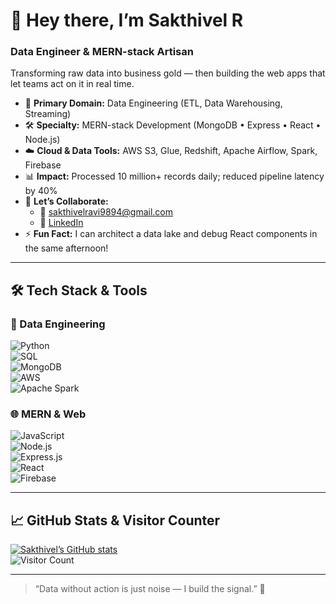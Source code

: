 # 👋 Hey there, I’m Sakthivel R  
### Data Engineer & MERN-stack Artisan  

Transforming raw data into business gold — then building the web apps that let teams act on it in real time.  

- 🎯 **Primary Domain:** Data Engineering (ETL, Data Warehousing, Streaming)  
- 🛠 **Specialty:** MERN-stack Development (MongoDB • Express • React • Node.js)  
- ☁️ **Cloud & Data Tools:** AWS S3, Glue, Redshift, Apache Airflow, Spark, Firebase  
- 📊 **Impact:** Processed 10 million+ records daily; reduced pipeline latency by 40%  
- 💬 **Let’s Collaborate:**  
  - 📧 sakthivelravi9894@gmail.com  
  - 🔗 [LinkedIn](https://www.linkedin.com/in/sakthivel-r-351478297)  
- ⚡ **Fun Fact:** I can architect a data lake and debug React components in the same afternoon!  

---

## 🛠 Tech Stack & Tools  

### 🔢 Data Engineering  
![Python](https://img.shields.io/badge/-Python-black?style=flat-square&logo=python)  
![SQL](https://img.shields.io/badge/-SQL-black?style=flat-square&logo=mysql)  
![MongoDB](https://img.shields.io/badge/-MongoDB-black?style=flat-square&logo=mongodb)  
![AWS](https://img.shields.io/badge/-AWS-black?style=flat-square&logo=amazon-aws)  
![Apache Spark](https://img.shields.io/badge/-Spark-black?style=flat-square&logo=apache-spark)  

### 🌐 MERN & Web  
![JavaScript](https://img.shields.io/badge/-JavaScript-black?style=flat-square&logo=javascript)  
![Node.js](https://img.shields.io/badge/-Node.js-black?style=flat-square&logo=node.js)  
![Express.js](https://img.shields.io/badge/-Express-black?style=flat-square&logo=express)  
![React](https://img.shields.io/badge/-React-black?style=flat-square&logo=react)  
![Firebase](https://img.shields.io/badge/-Firebase-black?style=flat-square&logo=firebase)  

---

## 📈 GitHub Stats & Visitor Counter  

[![Sakthivel’s GitHub stats](https://github-readme-stats.vercel.app/api?username=DeveloperSakthi&show_icons=true&theme=radical)](https://github.com/DeveloperSakthi)  
![Visitor Count](https://visitor-badge.laobi.icu/badge?page_id=DeveloperSakthi.DeveloperSakthi)  

---

> “Data without action is just noise — I build the signal.” 🚀  
